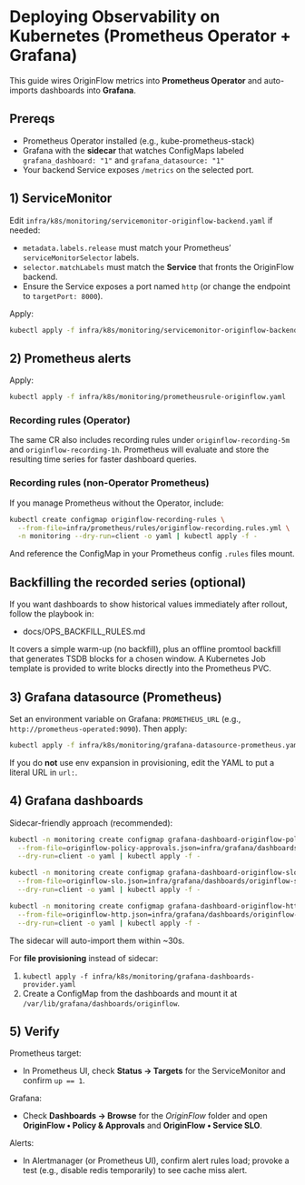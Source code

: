 # Deploying Observability on Kubernetes (Prometheus Operator + Grafana)

This guide wires OriginFlow metrics into **Prometheus Operator** and auto-imports dashboards into **Grafana**.

## Prereqs
- Prometheus Operator installed (e.g., kube-prometheus-stack)
- Grafana with the **sidecar** that watches ConfigMaps labeled `grafana_dashboard: "1"` and `grafana_datasource: "1"`
- Your backend Service exposes `/metrics` on the selected port.

## 1) ServiceMonitor
Edit `infra/k8s/monitoring/servicemonitor-originflow-backend.yaml` if needed:
- `metadata.labels.release` must match your Prometheus’ `serviceMonitorSelector` labels.
- `selector.matchLabels` must match the **Service** that fronts the OriginFlow backend.
- Ensure the Service exposes a port named `http` (or change the endpoint to `targetPort: 8000`).

Apply:
```bash
kubectl apply -f infra/k8s/monitoring/servicemonitor-originflow-backend.yaml
```

## 2) Prometheus alerts
Apply:
```bash
kubectl apply -f infra/k8s/monitoring/prometheusrule-originflow.yaml
```

### Recording rules (Operator)
The same CR also includes recording rules under `originflow-recording-5m` and `originflow-recording-1h`.
Prometheus will evaluate and store the resulting time series for faster dashboard queries.

### Recording rules (non-Operator Prometheus)
If you manage Prometheus without the Operator, include:
```bash
kubectl create configmap originflow-recording-rules \
  --from-file=infra/prometheus/rules/originflow-recording.rules.yml \
  -n monitoring --dry-run=client -o yaml | kubectl apply -f -
```
And reference the ConfigMap in your Prometheus config `.rules` files mount.

## Backfilling the recorded series (optional)
If you want dashboards to show historical values immediately after rollout,
follow the playbook in:

- docs/OPS_BACKFILL_RULES.md

It covers a simple warm-up (no backfill), plus an offline promtool backfill
that generates TSDB blocks for a chosen window. A Kubernetes Job template is
provided to write blocks directly into the Prometheus PVC.

## 3) Grafana datasource (Prometheus)
Set an environment variable on Grafana: `PROMETHEUS_URL` (e.g., `http://prometheus-operated:9090`).
Then apply:
```bash
kubectl apply -f infra/k8s/monitoring/grafana-datasource-prometheus.yaml
```

If you do **not** use env expansion in provisioning, edit the YAML to put a literal URL in `url:`.

## 4) Grafana dashboards
Sidecar-friendly approach (recommended):
```bash
kubectl -n monitoring create configmap grafana-dashboard-originflow-policy-approvals \
  --from-file=originflow-policy-approvals.json=infra/grafana/dashboards/originflow-policy-approvals.json \
  --dry-run=client -o yaml | kubectl apply -f -

kubectl -n monitoring create configmap grafana-dashboard-originflow-slo \
  --from-file=originflow-slo.json=infra/grafana/dashboards/originflow-slo.json \
  --dry-run=client -o yaml | kubectl apply -f -

kubectl -n monitoring create configmap grafana-dashboard-originflow-http \
  --from-file=originflow-http.json=infra/grafana/dashboards/originflow-http.json \
  --dry-run=client -o yaml | kubectl apply -f -
```
The sidecar will auto-import them within ~30s.

For **file provisioning** instead of sidecar:
1. `kubectl apply -f infra/k8s/monitoring/grafana-dashboards-provider.yaml`
2. Create a ConfigMap from the dashboards and mount it at `/var/lib/grafana/dashboards/originflow`.

## 5) Verify
Prometheus target:
- In Prometheus UI, check **Status → Targets** for the ServiceMonitor and confirm `up == 1`.

Grafana:
- Check **Dashboards → Browse** for the *OriginFlow* folder and open **OriginFlow • Policy & Approvals** and **OriginFlow • Service SLO**.

Alerts:
- In Alertmanager (or Prometheus UI), confirm alert rules load; provoke a test (e.g., disable redis temporarily) to see cache miss alert.
